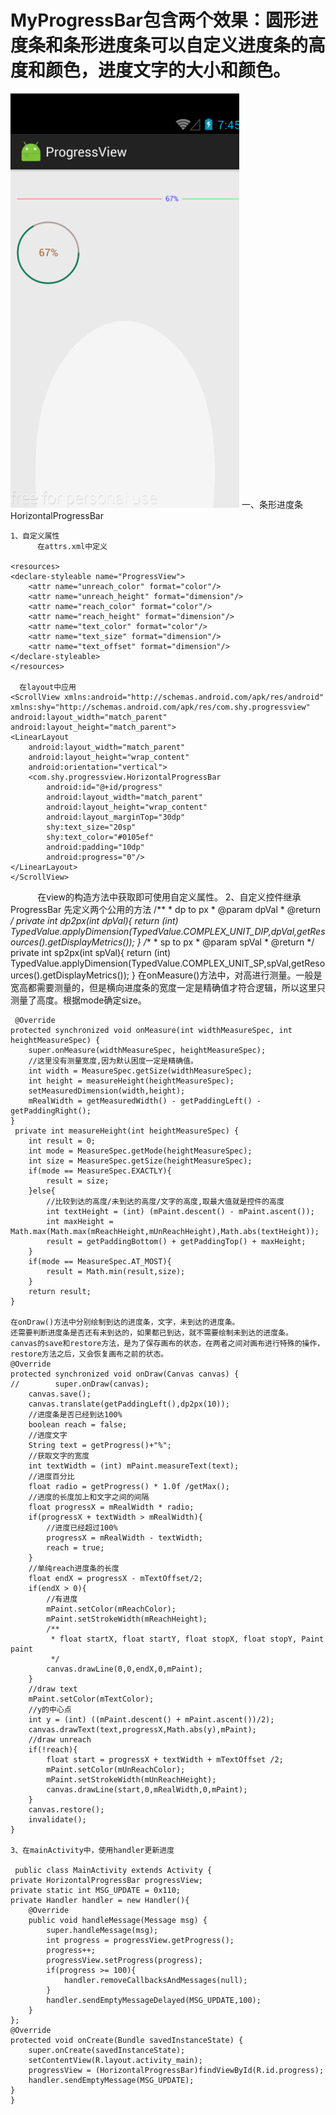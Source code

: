 # MyProgressBar包含两个效果：圆形进度条和条形进度条可以自定义进度条的高度和颜色，进度文字的大小和颜色。

   ![image](https://github.com/tingshuo202/MyProgressBar/blob/master/app/gif/progress.gif) 
一、条形进度条HorizontalProgressBar

    1、自定义属性
          在attrs.xml中定义
            
    <resources>
    <declare-styleable name="ProgressView">
        <attr name="unreach_color" format="color"/>
        <attr name="unreach_height" format="dimension"/>
        <attr name="reach_color" format="color"/>
        <attr name="reach_height" format="dimension"/>
        <attr name="text_color" format="color"/>
        <attr name="text_size" format="dimension"/>
        <attr name="text_offset" format="dimension"/>
    </declare-styleable>
    </resources>

      在layout中应用
    <ScrollView xmlns:android="http://schemas.android.com/apk/res/android"
    xmlns:shy="http://schemas.android.com/apk/res/com.shy.progressview"
    android:layout_width="match_parent"
    android:layout_height="match_parent">
    <LinearLayout
        android:layout_width="match_parent"
        android:layout_height="wrap_content"
        android:orientation="vertical">
        <com.shy.progressview.HorizontalProgressBar
            android:id="@+id/progress"
            android:layout_width="match_parent"
            android:layout_height="wrap_content"
            android:layout_marginTop="30dp"
            shy:text_size="20sp"
            shy:text_color="#0105ef"
            android:padding="10dp"
            android:progress="0"/>
    </LinearLayout>
    </ScrollView>
         
    在view的构造方法中获取即可使用自定义属性。
    2、自定义控件继承ProgressBar
        先定义两个公用的方法
     /**
     * dp to px
     * @param dpVal
     * @return
     */
    private int dp2px(int dpVal){
        return (int) TypedValue.applyDimension(TypedValue.COMPLEX_UNIT_DIP,dpVal,getResources().getDisplayMetrics());
    }
    /**
     * sp to px
     * @param spVal
     * @return
     */
    private int sp2px(int spVal){
        return (int) TypedValue.applyDimension(TypedValue.COMPLEX_UNIT_SP,spVal,getResources().getDisplayMetrics());
    }
    在onMeasure()方法中，对高进行测量。一般是宽高都需要测量的，但是横向进度条的宽度一定是精确值才符合逻辑，所以这里只测量了高度。根据mode确定size。
    
     @Override
    protected synchronized void onMeasure(int widthMeasureSpec, int heightMeasureSpec) {
        super.onMeasure(widthMeasureSpec, heightMeasureSpec);
        //这里没有测量宽度,因为默认困度一定是精确值。
        int width = MeasureSpec.getSize(widthMeasureSpec);
        int height = measureHeight(heightMeasureSpec);
        setMeasuredDimension(width,height);
        mRealWidth = getMeasuredWidth() - getPaddingLeft() - getPaddingRight();
    }
     private int measureHeight(int heightMeasureSpec) {
        int result = 0;
        int mode = MeasureSpec.getMode(heightMeasureSpec);
        int size = MeasureSpec.getSize(heightMeasureSpec);
        if(mode == MeasureSpec.EXACTLY){
            result = size;
        }else{
            //比较到达的高度/未到达的高度/文字的高度,取最大值就是控件的高度
            int textHeight = (int) (mPaint.descent() - mPaint.ascent());
            int maxHeight = Math.max(Math.max(mReachHeight,mUnReachHeight),Math.abs(textHeight));
            result = getPaddingBottom() + getPaddingTop() + maxHeight;
        }
        if(mode == MeasureSpec.AT_MOST){
            result = Math.min(result,size);
        }
        return result;
    }

    在onDraw()方法中分别绘制到达的进度条，文字，未到达的进度条。
    还需要判断进度条是否还有未到达的，如果都已到达，就不需要绘制未到达的进度条。
    canvas的save和restore方法，是为了保存画布的状态，在两者之间对画布进行特殊的操作，restore方法之后，又会恢复画布之前的状态。
    @Override
    protected synchronized void onDraw(Canvas canvas) {
    //        super.onDraw(canvas);
        canvas.save();
        canvas.translate(getPaddingLeft(),dp2px(10));
        //进度条是否已经到达100%
        boolean reach = false;
        //进度文字
        String text = getProgress()+"%";
        //获取文字的宽度
        int textWidth = (int) mPaint.measureText(text);
        //进度百分比
        float radio = getProgress() * 1.0f /getMax();
        //进度的长度加上和文字之间的间隔
        float progressX = mRealWidth * radio;
        if(progressX + textWidth > mRealWidth){
            //进度已经超过100%
            progressX = mRealWidth - textWidth;
            reach = true;
        }
        //单纯reach进度条的长度
        float endX = progressX - mTextOffset/2;
        if(endX > 0){
            //有进度
            mPaint.setColor(mReachColor);
            mPaint.setStrokeWidth(mReachHeight);
            /**
             * float startX, float startY, float stopX, float stopY, Paint paint
             */
            canvas.drawLine(0,0,endX,0,mPaint);
        }
        //draw text
        mPaint.setColor(mTextColor);
        //y的中心点
        int y = (int) ((mPaint.descent() + mPaint.ascent())/2);
        canvas.drawText(text,progressX,Math.abs(y),mPaint);
        //draw unreach
        if(!reach){
            float start = progressX + textWidth + mTextOffset /2;
            mPaint.setColor(mUnReachColor);
            mPaint.setStrokeWidth(mUnReachHeight);
            canvas.drawLine(start,0,mRealWidth,0,mPaint);
        }
        canvas.restore();
        invalidate();
    }

    3、在mainActivity中，使用handler更新进度
    
     public class MainActivity extends Activity {
    private HorizontalProgressBar progressView;
    private static int MSG_UPDATE = 0x110;
    private Handler handler = new Handler(){
        @Override
        public void handleMessage(Message msg) {
            super.handleMessage(msg);
            int progress = progressView.getProgress();
            progress++;
            progressView.setProgress(progress);
            if(progress >= 100){
                handler.removeCallbacksAndMessages(null);
            }
            handler.sendEmptyMessageDelayed(MSG_UPDATE,100);
        }
    };
    @Override
    protected void onCreate(Bundle savedInstanceState) {
        super.onCreate(savedInstanceState);
        setContentView(R.layout.activity_main);
        progressView = (HorizontalProgressBar)findViewById(R.id.progress);
        handler.sendEmptyMessage(MSG_UPDATE);
    }
    }




